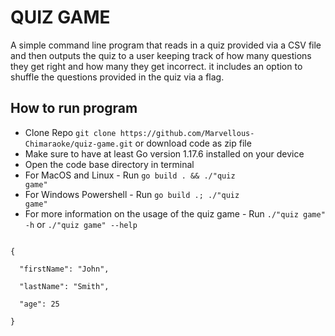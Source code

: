 # QUIZ GAME
 A simple command line program that reads in a quiz provided via a CSV file and then outputs the quiz to a user keeping track of how many questions they get right and how many they get incorrect. it includes an option to shuffle the questions provided in the quiz via a flag.

 ## How to run program
 - Clone Repo 
```git clone https://github.com/Marvellous-Chimaraoke/quiz-game.git```
 or download code as zip file 
 - Make sure to have at least Go version 1.17.6 installed on your device
 - Open the code base directory in terminal
 - For MacOS and Linux - Run <code>go build . && ./"quiz game"</code>
 - For Windows Powershell - Run <code>go build .; ./"quiz game"</code>
 - For more information on the usage of the quiz game - Run <code>./"quiz game" -h</code> or <code>./"quiz game" --help</code>
```

{

  "firstName": "John",

  "lastName": "Smith",

  "age": 25

}

```
